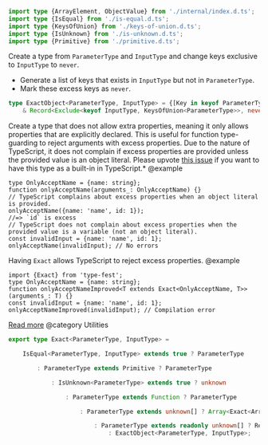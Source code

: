``` typescript
import type {ArrayElement, ObjectValue} from './internal/index.d.ts';
import type {IsEqual} from './is-equal.d.ts';
import type {KeysOfUnion} from './keys-of-union.d.ts';
import type {IsUnknown} from './is-unknown.d.ts';
import type {Primitive} from './primitive.d.ts';
```

Create a type from `ParameterType` and `InputType` and change keys exclusive to `InputType` to `never`.

- Generate a list of keys that exists in `InputType` but not in `ParameterType`.
- Mark these excess keys as `never`.

``` typescript
type ExactObject<ParameterType, InputType> = {[Key in keyof ParameterType]: Exact<ParameterType[Key], ObjectValue<InputType, Key>>}
    & Record<Exclude<keyof InputType, KeysOfUnion<ParameterType>>, never>;
```

Create a type that does not allow extra properties, meaning it only allows properties that are explicitly declared.
This is useful for function type-guarding to reject arguments with excess properties. Due to the nature of TypeScript, it does not complain if excess properties are provided unless the provided value is an object literal.
Please upvote [this issue](https://github.com/microsoft/TypeScript/issues/12936) if you want to have this type as a built-in in TypeScript.\*
@example

    type OnlyAcceptName = {name: string};
    function onlyAcceptName(arguments_: OnlyAcceptName) {}
    // TypeScript complains about excess properties when an object literal is provided.
    onlyAcceptName({name: 'name', id: 1});
    //=> `id` is excess
    // TypeScript does not complain about excess properties when the provided value is a variable (not an object literal).
    const invalidInput = {name: 'name', id: 1};
    onlyAcceptName(invalidInput); // No errors

Having `Exact` allows TypeScript to reject excess properties.
@example

    import {Exact} from 'type-fest';
    type OnlyAcceptName = {name: string};
    function onlyAcceptNameImproved<T extends Exact<OnlyAcceptName, T>>(arguments_: T) {}
    const invalidInput = {name: 'name', id: 1};
    onlyAcceptNameImproved(invalidInput); // Compilation error

[Read more](https://stackoverflow.com/questions/49580725/is-it-possible-to-restrict-typescript-object-to-contain-only-properties-defined)
@category Utilities

``` typescript
export type Exact<ParameterType, InputType> =
```

``` typescript
    IsEqual<ParameterType, InputType> extends true ? ParameterType
```

``` typescript
        : ParameterType extends Primitive ? ParameterType
```

``` typescript
            : IsUnknown<ParameterType> extends true ? unknown
```

``` typescript
                : ParameterType extends Function ? ParameterType
```

``` typescript
                    : ParameterType extends unknown[] ? Array<Exact<ArrayElement<ParameterType>, ArrayElement<InputType>>>
```

``` typescript
                        : ParameterType extends readonly unknown[] ? ReadonlyArray<Exact<ArrayElement<ParameterType>, ArrayElement<InputType>>>
                            : ExactObject<ParameterType, InputType>;
```